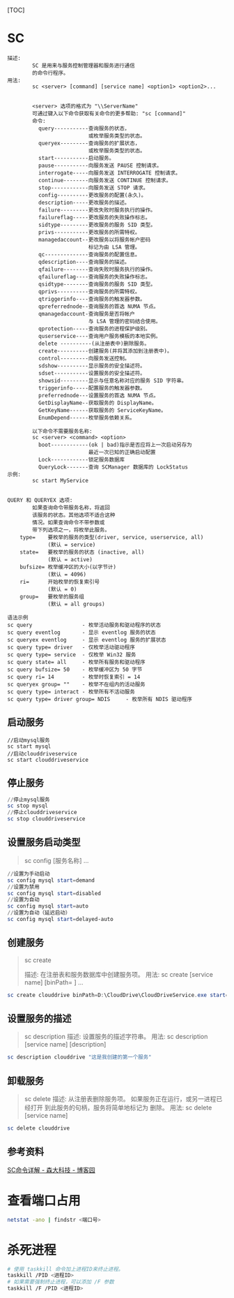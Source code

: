 [TOC]

# SC

```
描述:
        SC 是用来与服务控制管理器和服务进行通信
        的命令行程序。
用法:
        sc <server> [command] [service name] <option1> <option2>...


        <server> 选项的格式为 "\\ServerName"
        可通过键入以下命令获取有关命令的更多帮助: "sc [command]"
        命令:
          query-----------查询服务的状态，
                          或枚举服务类型的状态。
          queryex---------查询服务的扩展状态，
                          或枚举服务类型的状态。
          start-----------启动服务。
          pause-----------向服务发送 PAUSE 控制请求。
          interrogate-----向服务发送 INTERROGATE 控制请求。
          continue--------向服务发送 CONTINUE 控制请求。
          stop------------向服务发送 STOP 请求。
          config----------更改服务的配置(永久)。
          description-----更改服务的描述。
          failure---------更改失败时服务执行的操作。
          failureflag-----更改服务的失败操作标志。
          sidtype---------更改服务的服务 SID 类型。
          privs-----------更改服务的所需特权。
          managedaccount--更改服务以将服务帐户密码
                          标记为由 LSA 管理。
          qc--------------查询服务的配置信息。
          qdescription----查询服务的描述。
          qfailure--------查询失败时服务执行的操作。
          qfailureflag----查询服务的失败操作标志。
          qsidtype--------查询服务的服务 SID 类型。
          qprivs----------查询服务的所需特权。
          qtriggerinfo----查询服务的触发器参数。
          qpreferrednode--查询服务的首选 NUMA 节点。
          qmanagedaccount-查询服务是否将帐户
                          与 LSA 管理的密码结合使用。
          qprotection-----查询服务的进程保护级别。
          quserservice----查询用户服务模板的本地实例。
          delete ----------(从注册表中)删除服务。
          create----------创建服务(并将其添加到注册表中)。
          control---------向服务发送控制。
          sdshow----------显示服务的安全描述符。
          sdset-----------设置服务的安全描述符。
          showsid---------显示与任意名称对应的服务 SID 字符串。
          triggerinfo-----配置服务的触发器参数。
          preferrednode---设置服务的首选 NUMA 节点。
          GetDisplayName--获取服务的 DisplayName。
          GetKeyName------获取服务的 ServiceKeyName。
          EnumDepend------枚举服务依赖关系。
        
        以下命令不需要服务名称:
        sc <server> <command> <option>
          boot------------(ok | bad)指示是否应将上一次启动另存为
                          最近一次已知的正确启动配置
          Lock------------锁定服务数据库
          QueryLock-------查询 SCManager 数据库的 LockStatus
示例:
        sc start MyService


QUERY 和 QUERYEX 选项:
        如果查询命令带服务名称，将返回
        该服务的状态。其他选项不适合这种
        情况。如果查询命令不带参数或
        带下列选项之一，将枚举此服务。
    type=    要枚举的服务的类型(driver, service, userservice, all)
             (默认 = service)
    state=   要枚举的服务的状态 (inactive, all)
             (默认 = active)
    bufsize= 枚举缓冲区的大小(以字节计)
             (默认 = 4096)
    ri=      开始枚举的恢复索引号
             (默认 = 0)
    group=   要枚举的服务组
             (默认 = all groups)

语法示例
sc query                - 枚举活动服务和驱动程序的状态
sc query eventlog       - 显示 eventlog 服务的状态
sc queryex eventlog     - 显示 eventlog 服务的扩展状态
sc query type= driver   - 仅枚举活动驱动程序
sc query type= service  - 仅枚举 Win32 服务
sc query state= all     - 枚举所有服务和驱动程序
sc query bufsize= 50    - 枚举缓冲区为 50 字节
sc query ri= 14         - 枚举时恢复索引 = 14
sc queryex group= ""    - 枚举不在组内的活动服务
sc query type= interact - 枚举所有不活动服务
sc query type= driver group= NDIS     - 枚举所有 NDIS 驱动程序
```

## 启动服务

```shell
//启动mysql服务
sc start mysql
//启动clouddriveservice
sc start clouddriveservice
```

## 停止服务

```powershell
//停止mysql服务
sc stop mysql
//停止clouddriveservice
sc stop clouddriveservice
```

## 设置服务启动类型

> sc <server> config [服务名称] <option1> <option2>...

```powershell
//设置为手动启动
sc config mysql start=demand
//设置为禁用
sc config mysql start=disabled
//设置为自动
sc config mysql start=auto
//设置为自动（延迟启动）
sc config mysql start=delayed-auto
```

## 创建服务

> sc create
>
> 描述:
> 在注册表和服务数据库中创建服务项。
> 用法:
> sc <server> create [service name] [binPath= ] <option1> <option2>...


```powershell
sc create clouddrive binPath=D:\CloudDrive\CloudDriveService.exe start=auto
```

## 设置服务的描述

> sc description
> 描述:
> 设置服务的描述字符串。
> 用法:
> sc <server> description [service name] [description]


```powershell
sc description clouddrive "这是我创建的第一个服务"
```

## 卸载服务

> sc delete
> 描述:
> 从注册表删除服务项。
> 如果服务正在运行，或另一进程已经打开
> 到此服务的句柄，服务将简单地标记为
> 删除。
> 用法:
> sc <server> delete [service name]


```powershell
sc delete clouddrive
```

## 参考资料

[SC命令详解 - 森大科技 - 博客园](https://www.cnblogs.com/cnsend/p/12907229.html)


# 查看端口占用

```bash
netstat -ano | findstr <端口号>
```

# 杀死进程

```bash
# 使用 taskkill 命令加上进程ID来终止进程。
taskkill /PID <进程ID>
# 如果需要强制终止进程，可以添加 /F 参数
taskkill /F /PID <进程ID>
```

